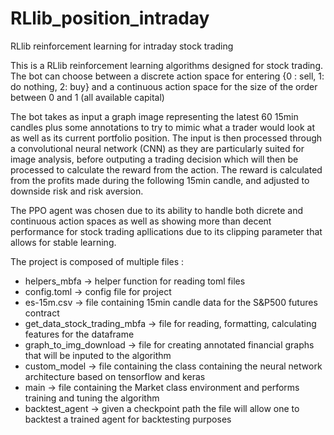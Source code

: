# RLlib_position_intraday
RLlib reinforcement learning for intraday stock trading 

This is a RLlib reinforcement learning algorithms designed for stock trading. 
The bot can choose between a discrete action space for entering {0 : sell, 1: do nothing, 2: buy} and a continuous action space for the size of the order between 0 and 1 (all available capital)

The bot takes as input a graph image representing the latest 60 15min candles plus some annotations to try to mimic what a trader would look at as well as its current portfolio position. 
The input is then processed through a convolutional neural network (CNN) as they are particularly suited for image analysis, before outputing a trading decision which will then be processed to calculate the reward from the action. 
The reward is calculated from the profits made during the following 15min candle, and adjusted to downside risk and risk aversion.

The PPO agent was chosen due to its ability to handle both dicrete and continuous action spaces as well as showing more than decent performance for stock trading apllications due to its clipping parameter that allows for stable learning. 


The project is composed of multiple files : 
- helpers_mbfa -> helper function for reading toml files
- config.toml -> config file for project
- es-15m.csv -> file containing 15min candle data for the S&P500 futures contract
- get_data_stock_trading_mbfa -> file for reading, formatting, calculating features for the dataframe
- graph_to_img_download -> file for creating annotated financial graphs that will be inputed to the algorithm
- custom_model -> file containing the class containing the neural network architecture based on tensorflow and keras
- main -> file containing the Market class environment and performs training and tuning the algorithm
- backtest_agent -> given a checkpoint path the file will allow one to backtest a trained agent for backtesting purposes 

